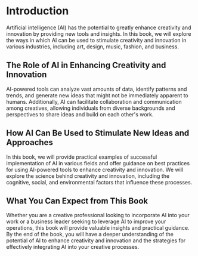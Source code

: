 Introduction
============

Artificial intelligence (AI) has the potential to greatly enhance creativity and innovation by providing new tools and insights. In this book, we will explore the ways in which AI can be used to stimulate creativity and innovation in various industries, including art, design, music, fashion, and business.

The Role of AI in Enhancing Creativity and Innovation
-----------------------------------------------------

AI-powered tools can analyze vast amounts of data, identify patterns and trends, and generate new ideas that might not be immediately apparent to humans. Additionally, AI can facilitate collaboration and communication among creatives, allowing individuals from diverse backgrounds and perspectives to share ideas and build on each other's work.

How AI Can Be Used to Stimulate New Ideas and Approaches
--------------------------------------------------------

In this book, we will provide practical examples of successful implementation of AI in various fields and offer guidance on best practices for using AI-powered tools to enhance creativity and innovation. We will explore the science behind creativity and innovation, including the cognitive, social, and environmental factors that influence these processes.

What You Can Expect from This Book
----------------------------------

Whether you are a creative professional looking to incorporate AI into your work or a business leader seeking to leverage AI to improve your operations, this book will provide valuable insights and practical guidance. By the end of the book, you will have a deeper understanding of the potential of AI to enhance creativity and innovation and the strategies for effectively integrating AI into your creative processes.
